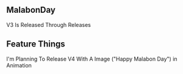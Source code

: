 ## MalabonDay

V3 Is Released Through Releases

## Feature Things
I'm Planning To Release V4 With A Image ("Happy Malabon Day") in Animation
